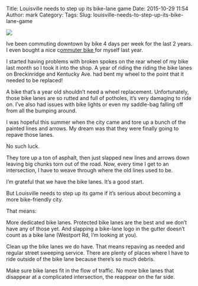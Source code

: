 Title: Louisville needs to step up its bike-lane game
Date: 2015-10-29 11:54
Author: mark
Category: 
Tags: 
Slug: louisville-needs-to-step-up-its-bike-lane-game

<img src="https://cdn-images-1.medium.com/max/800/1*mTrcSyFvPCFovec91opAhQ.jpeg"  />

Ive been commuting downtown by bike 4 days per week for the last 2 years. I even bought a nice c[ommuter bike ](http://onyourleftcycles.net/)for myself last year.

I started having problems with broken spokes on the rear wheel of my bike last month so I took it into the shop. A year of riding the riding the bike lanes on Breckinridge and Kentucky Ave. had bent my wheel to the point that it needed to be replaced!

A bike that’s a year old shouldn’t need a wheel replacement. Unfortunately, those bike lanes are so rutted and full of potholes, it’s very damaging to ride on. I’ve also had issues with bike lights or even my saddle-bag falling off from all the bumping around.

I was hopeful this summer when the city came and tore up a bunch of the painted lines and arrows. My dream was that they were finally going to repave those lanes.

No such luck.

They tore up a ton of asphalt, then just slapped new lines and arrows down leaving big chunks torn out of the road. Now, every time I get to an intersection, I have to weave through where the old lines used to be.

I’m grateful that we have the bike lanes. It’s a good start.

But Louisville needs to step up its game if it’s serious about becoming a more bike-friendly city.

That means:

More dedicated bike lanes. Protected bike lanes are the best and we don’t have any of those yet. And slapping a bike-lane logo in the gutter doesn’t count as a bike lane (Westport Rd, I’m looking at you).

Clean up the bike lanes we do have. That means repaving as needed and regular street sweeping service. There are plenty of places where I have to ride outside of the bike lane because there’s so much debris.

Make sure bike lanes fit in the flow of traffic. No more bike lanes that disappear at a complicated intersection, the reappear on the far side.

